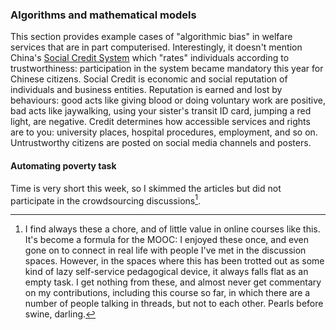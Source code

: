 ### Algorithms and mathematical models

This section provides example cases of "algorithmic bias" in welfare services that are in part computerised. Interestingly, it doesn't mention China's [Social Credit System](https://www.wired.co.uk/article/chinese-government-social-credit-score-privacy-invasion) which "rates" individuals according to trustworthiness: participation in the system became mandatory this year for Chinese citizens. Social Credit is economic and social reputation of individuals and business entities. Reputation is earned and lost by behaviours: good acts like giving blood or doing voluntary work are positive, bad acts like jaywalking, using your sister's transit ID card, jumping a red light, are negative. Credit determines how accessible services and rights are to you: university places, hospital procedures, employment, and so on. Untrustworthy citizens are posted on social media channels and posters.

#### Automating poverty task

Time is very short this week, so I skimmed the articles but did not participate in the crowdsourcing discussions[^yawn].

[^yawn]: I find always these a chore, and of little value in online courses like this. It's become a formula for the MOOC: I enjoyed these once, and even gone on to connect in real life with people I've met in the discussion spaces. However, in the spaces where this has been trotted out as some kind of lazy self-service pedagogical device, it always falls flat as an empty task. I get nothing from these, and almost never get commentary on my contributions, including this course so far, in which there are a number of people talking in threads, but not to each other. Pearls before swine, darling.

